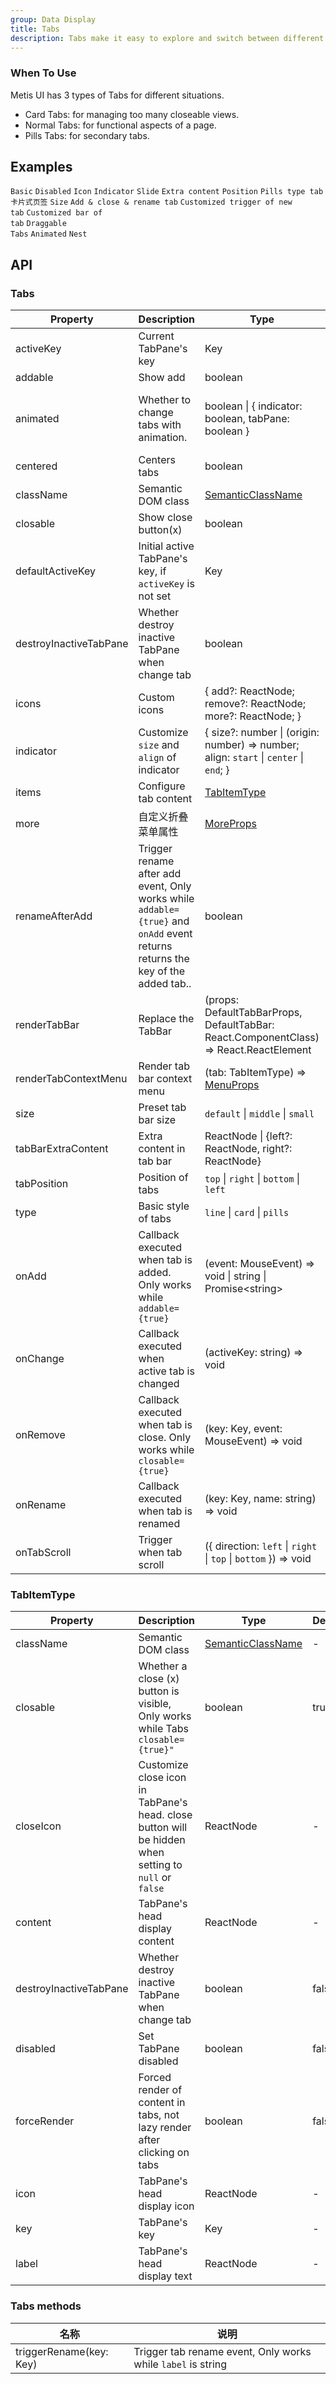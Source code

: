 ```yaml
---
group: Data Display
title: Tabs
description: Tabs make it easy to explore and switch between different views.
---
```


### When To Use

Metis UI has 3 types of Tabs for different situations.

- Card Tabs: for managing too many closeable views.
- Normal Tabs: for functional aspects of a page.
- Pills Tabs: for secondary tabs.

## Examples

<!-- prettier-ignore -->
<code src="./demo/basic.tsx">Basic</code>
<code src="./demo/disabled.tsx">Disabled</code>
<code src="./demo/icon.tsx">Icon</code>
<code src="./demo/custom-indicator.tsx">Indicator</code>
<code src="./demo/slide.tsx">Slide</code>
<code src="./demo/extra.tsx">Extra content</code>
<code src="./demo/position.tsx">Position</code>
<code src="./demo/pills.tsx">Pills type tab</code>
<code src="./demo/card.tsx" compact>卡片式页签</code>
<code src="./demo/size.tsx">Size</code>
<code src="./demo/editable.tsx">Add & close & rename tab</code>
<code src="./demo/custom-add-trigger.tsx">Customized trigger of new tab</code>
<code src="./demo/custom-tab-bar.tsx">Customized bar of tab</code>
<code src="./demo/custom-tab-bar-node.tsx">Draggable Tabs</code>
<code src="./demo/animated.tsx" debug>Animated</code>
<code src="./demo/nest.tsx" debug>Nest</code>

## API

### Tabs

<!-- prettier-ignore -->
| Property | Description | Type | Default | Version |
| --- | --- | --- | --- | --- |
| activeKey | Current TabPane's key | Key | - |  |
| addable | Show add | boolean | `false` |  |
| animated | Whether to change tabs with animation. | boolean \| { indicator: boolean, tabPane: boolean } | { indicator: true, tabPane: false } |  |
| centered | Centers tabs | boolean | false |  |
| className | Semantic DOM class | [SemanticClassName](/docs/semantic-classname) | - |  |
| closable | Show close button(x) | boolean | `false` |  |
| defaultActiveKey | Initial active TabPane's key, if `activeKey` is not set | Key | `The key of first tab` |  |
| destroyInactiveTabPane | Whether destroy inactive TabPane when change tab | boolean | `false` |  |
| icons | Custom icons | { add?: ReactNode; remove?: ReactNode; more?: ReactNode; } | - |  |
| indicator | Customize `size` and `align` of indicator | { size?: number \| (origin: number) => number; align: `start` \| `center` \| `end`; } | - |  |
| items | Configure tab content | [TabItemType](#tabitemtype) | \[] |  |
| more | 自定义折叠菜单属性 | [MoreProps](/components/dropdown#api) | - |  |
| renameAfterAdd | Trigger rename after add event, Only works while `addable={true}` and `onAdd` event returns returns the key of the added tab.. | boolean | `true` |  |
| renderTabBar | Replace the TabBar | (props: DefaultTabBarProps, DefaultTabBar: React.ComponentClass) => React.ReactElement | - |  |
| renderTabContextMenu | Render tab bar context menu | (tab: TabItemType) => [MenuProps](/components/menu#api) | - |  |
| size | Preset tab bar size | `default` \| `middle` \| `small` | `default` |  |
| tabBarExtraContent | Extra content in tab bar | ReactNode \| {left?: ReactNode, right?: ReactNode} | - |  |
| tabPosition | Position of tabs | `top` \| `right` \| `bottom` \| `left` | `top` |  |
| type | Basic style of tabs | `line` \| `card` \| `pills` | `line` |  |
| onAdd | Callback executed when tab is added. Only works while `addable={true}` | (event: MouseEvent) => void \| string \| Promise&lt;string> | - |  |
| onChange | Callback executed when active tab is changed | (activeKey: string) => void | - |  |
| onRemove | Callback executed when tab is close. Only works while  `closable={true}` | (key: Key, event: MouseEvent) => void | - |  |
| onRename | Callback executed when tab is renamed | (key: Key, name: string) => void | - |  |
| onTabScroll | Trigger when tab scroll | ({ direction: `left` \| `right` \| `top` \| `bottom` }) => void | - |  |

### TabItemType

| Property | Description | Type | Default | Version |
| --- | --- | --- | --- | --- |
| className | Semantic DOM class | [SemanticClassName](/docs/semantic-classname) | - |  |
| closable | Whether a close (x) button is visible, Only works while Tabs `closable={true}"` | boolean | true |  |
| closeIcon | Customize close icon in TabPane's head. close button will be hidden when setting to `null` or `false` | ReactNode | - |  |
| content | TabPane's head display content | ReactNode | - |  |
| destroyInactiveTabPane | Whether destroy inactive TabPane when change tab | boolean | false |  |
| disabled | Set TabPane disabled | boolean | false |  |
| forceRender | Forced render of content in tabs, not lazy render after clicking on tabs | boolean | false |  |
| icon | TabPane's head display icon | ReactNode | - |  |
| key | TabPane's key | Key | - |  |
| label | TabPane's head display text | ReactNode | - |  |

### Tabs methods

| 名称                    | 说明                                                         |
| ----------------------- | ------------------------------------------------------------ |
| triggerRename(key: Key) | Trigger tab rename event, Only works while `label` is string |
